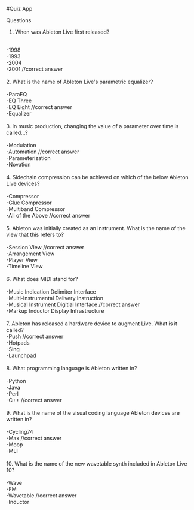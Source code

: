 #Quiz App

Questions
<br>

1. When was Ableton Live first released?<br>
<br>
    -1998<br>
    -1993<br>
    -2004<br>
    -2001 //correct answer<br>
<br>
2. What is the name of Ableton Live's parametric equalizer?<br>
<br>
    -ParaEQ<br>
    -EQ Three<br>
    -EQ Eight //correct answer<br>
    -Equalizer<br>
<br>
3. In music production, changing the value of a parameter over time is called...?<br>
<br>
    -Modulation<br>
    -Automation //correct answer<br>
    -Parameterization<br>
    -Novation<br>
<br>
4. Sidechain compression can be achieved on which of the below Ableton Live devices?<br>
<br>
    -Compressor<br>
    -Glue Compressor<br>
    -Multiband Compressor<br>
    -All of the Above //correct answer<br>
<br>
5. Ableton was initially created as an instrument. What is the name of the view that this refers to?<br>
<br>
    -Session View //correct answer<br>
    -Arrangement View<br>
    -Player View<br>
    -Timeline View<br>
<br>
6. What does MIDI stand for?<br>
<br>
    -Music Indication Delimiter Interface<br>
    -Multi-Instrumental Delivery Instruction<br>
    -Musical Instrument Digitial Interface //correct answer<br>
    -Markup Inductor Display Infrastructure<br>
<br>
7. Ableton has released a hardware device to augment Live. What is it called?
<br>
    -Push //correct answer<br>
    -Hotpads<br>
    -Sing<br>
    -Launchpad<br>
<br>
8. What programming language is Ableton written in?<br>
<br>
    -Python<br>
    -Java<br>
    -Perl<br>
    -C++ //correct answer<br>
<br>
9. What is the name of the visual coding language Ableton devices are written in?<br>
<br>
    -Cycling74<br>
    -Max //correct answer<br>
    -Moop<br>
    -MLI<br>
<br>
10. What is the name of the new wavetable synth included in Ableton Live 10?<br>
<br>
    -Wave<br>
    -FM<br>
    -Wavetable //correct answer<br>
    -Inductor<br>
